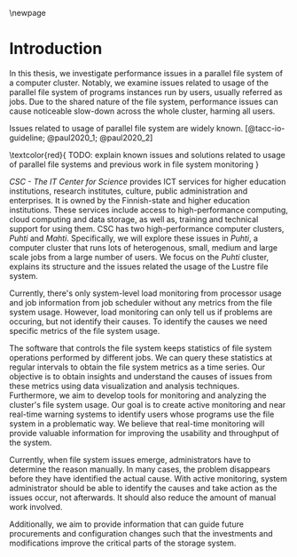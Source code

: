 \newpage

# Introduction
In this thesis, we investigate performance issues in a parallel file system of a computer cluster.
Notably, we examine issues related to usage of the parallel file system of programs instances run by users, usually referred as jobs.
Due to the shared nature of the file system, performance issues can cause noticeable slow-down across the whole cluster, harming all users.

Issues related to usage of parallel file system are widely known.
[@tacc-io-guideline; @paul2020_1; @paul2020_2]

\textcolor{red}{
TODO: explain known issues and solutions related to usage of parallel file systems and previous work in file system monitoring
}

*CSC - The IT Center for Science* provides ICT services for higher education institutions, research institutes, culture, public administration and enterprises.
It is owned by the Finnish-state and higher education institutions.
These services include access to high-performance computing, cloud computing and data storage, as well as, training and technical support for using them.
CSC has two high-performance computer clusters, *Puhti* and *Mahti*.
Specifically, we will explore these issues in *Puhti*, a computer cluster that runs lots of heterogenous, small, medium and large scale jobs from a large number of users.
We focus on the *Puhti* cluster, explains its structure and the issues related the usage of the Lustre file system.

Currently, there's only system-level load monitoring from processor usage and job information from job scheduler without any metrics from the file system usage.
However, load monitoring can only tell us if problems are occuring, but not identify their causes.
To identify the causes we need specific metrics of the file system usage.

The software that controls the file system keeps statistics of file system operations performed by different jobs.
We can query these statistics at regular intervals to obtain the file system metrics as a time series.
Our objective is to obtain insights and understand the causes of issues from these metrics using data visualization and analysis techniques.
Furthermore, we aim to develop tools for monitoring and analyzing the cluster's file system usage.
Our goal is to create active monitoring and near real-time warning systems to identify users whose programs use the file system in a problematic way.
We believe that real-time monitoring will provide valuable information for improving the usability and throughput of the system.

Currently, when file system issues emerge, administrators have to determine the reason manually.
In many cases, the problem disappears before they have identified the actual cause.
With active monitoring, system administrator should be able to identify the causes and take action as the issues occur, not afterwards.
It should also reduce the amount of manual work involved.

Additionally, we aim to provide information that can guide future procurements and configuration changes such that the investments and modifications improve the critical parts of the storage system.

